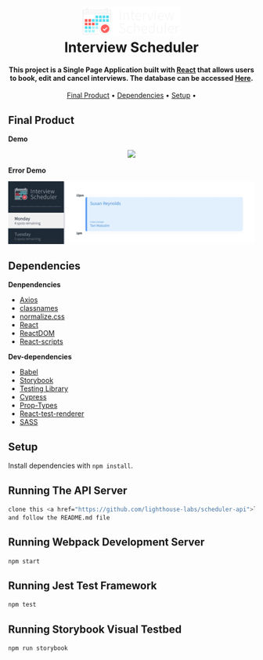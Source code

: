 <h1 align="center">
  <br>
  <img src="https://github.com/jsnmarkd/scheduler/blob/master/public/images/logo.png?raw=true" width="200" alt="logo">
  <br>
  Interview Scheduler
  <br>
</h1>

<h4 align="center">
  This project is a Single Page Application built with 
  <a href="https://reactjs.org/">React</a> 
  that allows users to book, edit and cancel interviews. The database can be accessed <a href="https://github.com/lighthouse-labs/scheduler-api">Here</a>.
</h4>

<p align="center">
  <a href="#final-product">Final Product</a> •
  <a href="#dependencies">Dependencies</a> •
  <a href="#setup">Setup</a> •
</p>

## Final Product

**Demo**

<p align="center">
<img src="https://github.com/jsnmarkd/scheduler/blob/master/docs/demo_scheduler.gif">
</p>

**Error Demo**

<p align="center">
<img src="https://github.com/jsnmarkd/scheduler/blob/master/docs/demo_error.gif">
</p>

## Dependencies

**Denpendencies**

- [Axios](https://axios-http.com/docs/intro)
- [classnames](https://www.npmjs.com/package/classnames)
- [normalize.css](https://necolas.github.io/normalize.css/)
- [React](https://reactjs.org/)
- [ReactDOM](https://reactjs.org/docs/react-dom.html)
- [React-scripts](https://www.npmjs.com/package/react-scripts)

**Dev-dependencies**

- [Babel](https://www.npmjs.com/package/@babel/core)
- [Storybook](https://storybook.js.org/)
- [Testing Library](https://testing-library.com/)
- [Cypress](https://www.cypress.io/)
- [Prop-Types](https://www.npmjs.com/package/prop-types)
- [React-test-renderer](https://www.npmjs.com/package/react-test-renderer)
- [SASS](https://sass-lang.com/)

## Setup

Install dependencies with `npm install`.

## Running The API Server

```sh
clone this <a href="https://github.com/lighthouse-labs/scheduler-api">link</a>
and follow the README.md file
```

## Running Webpack Development Server

```sh
npm start
```

## Running Jest Test Framework

```sh
npm test
```

## Running Storybook Visual Testbed

```sh
npm run storybook
```
